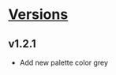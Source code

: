 # [Versions](https://github.com/Tracktor/design-system-tracktor/releases)

## v1.2.1
- Add new palette color grey
